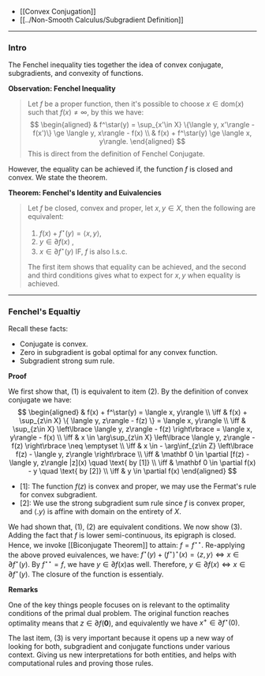 * [[Convex Conjugation]]
* [[../Non-Smooth Calculus/Subgradient Definition]]

---
### **Intro**

The Fenchel inequality ties together the idea of convex conjugate, subgradients, and convexity of functions. 

**Observation: Fenchel Inequality**
> Let $f$ be a proper function, then it's possible to choose $x\in \text{dom}(x)$ such that $f(x)\neq \infty$, by this we have: 
> $$
> \begin{aligned}
>   & f^\star(y) = \sup_{x'\in X} \{\langle y, x'\rangle - f(x')\} \ge \langle y, x\rangle - f(x)
>   \\
>   & f(x) + f^\star(y) \ge \langle x, y\rangle. 
> \end{aligned}
> $$
> This is direct from the definition of Fenchel Conjugate. 

However, the equality can be achieved if, the function $f$ is closed and convex. We state the theorem. 

**Theorem: Fenchel's Identity and Euivalencies**
> Let $f$ be closed, convex and proper, let $x, y\in X$, then the following are equivalent: 
> 1. $f(x) + f^\star(y) = \langle x, y\rangle$, 
> 2. $y \in \partial f(x)$ , 
> 3. $x\in \partial f^\star(y)$ IF, $f$ is also l.s.c. 
> 
> The first item shows that equality can be achieved, and the second and third conditions gives what to expect for $x,y$ when equality is achieved. 


---
### **Fenchel's Equaltiy**

Recall these facts: 
- Conjugate is convex. 
- Zero in subgradient is gobal optimal for any convex function. 
- Subgradient strong sum rule. 

**Proof**

We first show that, (1) is equivalent to item (2). By the definition of convex conjugate we have: 
$$
\begin{aligned}
    & 
    f(x) + f^\star(y) = \langle x, y\rangle
    \\
    \iff &
     f(x) + \sup_{z\in X}
    \{
        \langle y, z\rangle - f(z) 
    \} = \langle x, y\rangle 
    \\
    \iff &
    \sup_{z\in X}
    \left\lbrace
       \langle y, z\rangle - f(z)
    \right\rbrace = \langle x, y\rangle - f(x)
    \\
    \iff &
    x \in \arg\sup_{z\in X}
    \left\lbrace
       \langle y, z\rangle - f(z) 
    \right\rbrace \neq \emptyset
    \\
    \iff & 
    x \in - \arg\inf_{z\in Z} \left\lbrace
       f(z) - \langle y, z\rangle
    \right\rbrace
    \\
    \iff &
    \mathbf 0 \in \partial [f(z) - \langle y, z\rangle |z](x) \quad \text{ by [1]}
    \\
    \iff & 
    \mathbf 0 \in \partial f(x) - y \quad \text{ by [2]}
    \\
    \iff & 
    y \in \partial f(x)
\end{aligned}
$$

- [1]: The function $f(z)$ is convex and proper, we may use the Fermat's rule for convex subgradient. 
- [2]: We use the strong subgradient sum rule since $f$ is convex proper, and $\langle . y\rangle$ is affine with domain on the entirety of $X$. 

We had shown that, (1), (2) are equivalent conditions. We now show (3). Adding the fact that $f$ is lower semi-continuous, its epigraph is closed. Hence, we invoke [[Biconjugate Theorem]] to attain: $f = f^{\star\star}$. Re-applying the above proved euivalences, we have: $f^\star(y) + (f^\star)^\star(x) = \langle z, y\rangle \iff x \in \partial f^\star(y)$. By $f^{\star\star} = f$, we have $y\in \partial f(x)$as well. Therefore, $y\in \partial f(x)\iff x \in \partial f^\star(y)$. The closure of the function is essentialy.

**Remarks**

One of the key things people focuses on is relevant to the optimality conditions of the primal dual problem. The original function reaches optimality means that $z\in \partial f(\mathbf 0)$, and equivalently we have $x^+ \in \partial f^\star(0)$. 

The last item, (3) is very important because it opens up a new way of looking for both, subgradient and conjugate functions under various context. Giving us new interpretations for both entities, and helps with computational rules and proving those rules. 
